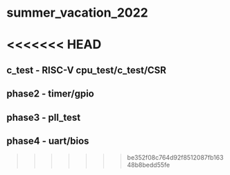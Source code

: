 # summer_vacation_2022
<<<<<<< HEAD
=======
## c_test - RISC-V  cpu_test/c_test/CSR
## phase2 - timer/gpio
## phase3 - pll_test
## phase4 - uart/bios
>>>>>>> be352f08c764d92f8512087fb16348b8bedd55fe
